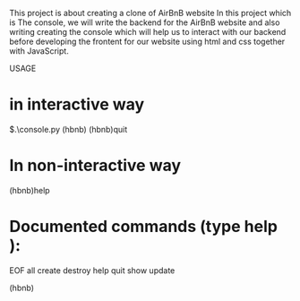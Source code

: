 This project is about creating a clone of AirBnB website
In this project which is The console, we will write the backend for the AirBnB website
and also writing creating the console which will help us to interact with our backend before developing the frontent for our website using html and css together with JavaScript.

USAGE

# in interactive way

$.\console.py
(hbnb)
(hbnb)quit

# In non-interactive way

(hbnb)help

# Documented commands (type help <topic>):

EOF all create destroy help quit show update

(hbnb)
